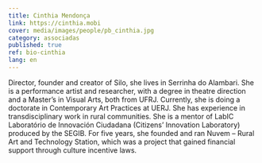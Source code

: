 ```yaml
---
title: Cinthia Mendonça
link: https://cinthia.mobi
cover: media/images/people/pb_cinthia.jpg
category: associadas
published: true
ref: bio-cinthia
lang: en
---
```

Director, founder and creator of Silo, she lives in Serrinha do Alambari. She is a performance artist and researcher, with a degree in theatre direction and a Master’s in Visual Arts, both from UFRJ. Currently, she is doing a doctorate in Contemporary Art Practices at UERJ. She has experience in transdisciplinary work in rural communities. She is a mentor of LabIC Laboratório de Innovación Ciudadana (Citizens’ Innovation Laboratory) produced by the SEGIB. For five years, she founded and ran Nuvem – Rural Art and Technology Station, which was a project that gained financial support through culture incentive laws.
